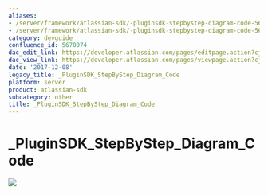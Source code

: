 ```yaml
---
aliases:
- /server/framework/atlassian-sdk/-pluginsdk-stepbystep-diagram-code-5670074.html
- /server/framework/atlassian-sdk/-pluginsdk-stepbystep-diagram-code-5670074.md
category: devguide
confluence_id: 5670074
dac_edit_link: https://developer.atlassian.com/pages/editpage.action?cjm=wozere&pageId=5670074
dac_view_link: https://developer.atlassian.com/pages/viewpage.action?cjm=wozere&pageId=5670074
date: '2017-12-08'
legacy_title: _PluginSDK_StepByStep_Diagram_Code
platform: server
product: atlassian-sdk
subcategory: other
title: _PluginSDK_StepByStep_Diagram_Code
---
```

# \_PluginSDK\_StepByStep\_Diagram\_Code

<img src="/server/framework/atlassian-sdk/images/5865625.png" class="gliffy-macro-image" />



































































































